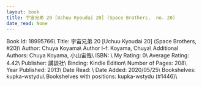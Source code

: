 ```yaml
---
layout: book
title: 宇宙兄弟 20 [Uchuu Kyoudai 20] (Space Brothers,  no. 20)
date_read: None
---
```


Book Id: 18995766\ 
Title: 宇宙兄弟 20 [Uchuu Kyoudai 20] (Space Brothers, #20)\ 
Author: Chuya Koyama\ 
Author l-f: Koyama, Chuya\ 
Additional Authors: Chuya Koyama, 小山宙哉\ 
ISBN: \ 
My Rating: 0\ 
Average Rating: 4.42\ 
Publisher: 講談社\ 
Binding: Kindle Edition\ 
Number of Pages: 208\ 
Year Published: 2013\ 
Date Read: \ 
Date Added: 2020/05/25\ 
Bookshelves: kupka-wstydu\ 
Bookshelves with positions: kupka-wstydu (#1446)\ 

